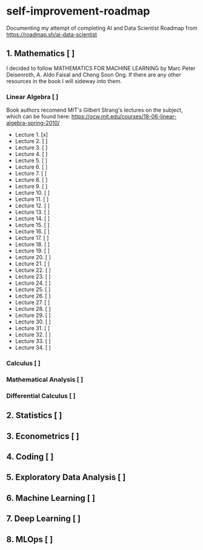 # self-improvement-roadmap

Documenting my attempt of completing AI and Data Scientist Roadmap from https://roadmap.sh/ai-data-scientist

## 1. Mathematics [ ] 
I decided to follow MATHEMATICS FOR MACHINE LEARNING by Marc Peter Deisenroth, A. Aldo Faisal and Cheng Soon Ong.
If there are any other resources in the book I will sideway into them. 

### Linear Algebra [ ] 
Book authors recomend MIT's Gilbert Strang's lectures on the subject, which can be found here: https://ocw.mit.edu/courses/18-06-linear-algebra-spring-2010/ 
- Lecture 1. [x] 
- Lecture 2. [ ] 
- Lecture 3. [ ] 
- Lecture 4. [ ] 
- Lecture 5. [ ] 
- Lecture 6. [ ] 
- Lecture 7. [ ] 
- Lecture 8. [ ] 
- Lecture 9. [ ] 
- Lecture 10. [ ] 
- Lecture 11. [ ] 
- Lecture 12. [ ] 
- Lecture 13. [ ] 
- Lecture 14. [ ] 
- Lecture 15. [ ] 
- Lecture 16. [ ] 
- Lecture 17. [ ] 
- Lecture 18. [ ] 
- Lecture 19. [ ] 
- Lecture 20. [ ] 
- Lecture 21. [ ] 
- Lecture 22. [ ] 
- Lecture 23. [ ] 
- Lecture 24. [ ] 
- Lecture 25. [ ] 
- Lecture 26. [ ] 
- Lecture 27. [ ] 
- Lecture 28. [ ] 
- Lecture 29. [ ] 
- Lecture 30. [ ] 
- Lecture 31. [ ] 
- Lecture 32. [ ] 
- Lecture 33. [ ] 
- Lecture 34. [ ] 
### Calculus [ ] 
### Mathematical Analysis [ ] 
### Differential Calculus [ ] 

## 2. Statistics [ ] 

## 3. Econometrics [ ] 

## 4. Coding [ ] 

## 5. Exploratory Data Analysis [ ] 

## 6. Machine Learning [ ] 

## 7. Deep Learning [ ] 

## 8. MLOps [ ] 

